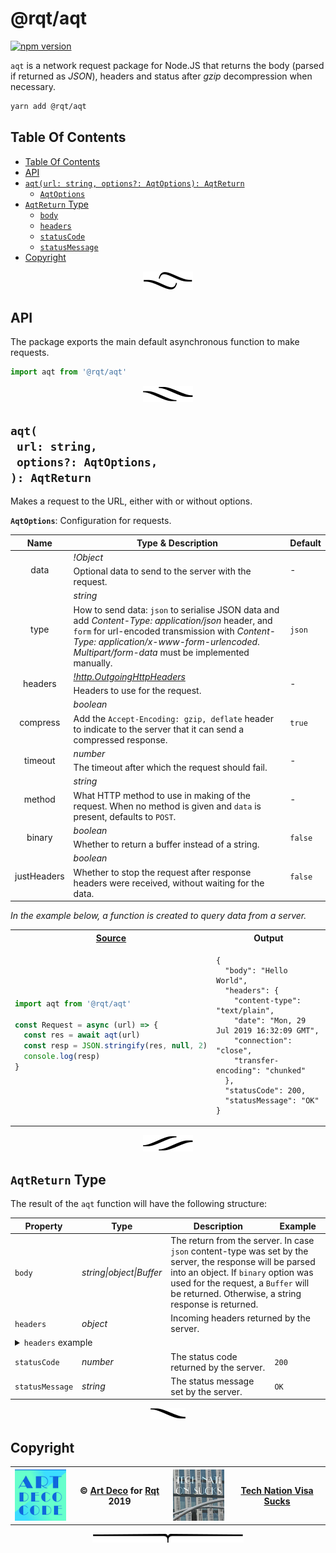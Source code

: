 # @rqt/aqt

[![npm version](https://badge.fury.io/js/%40rqt%2Faqt.svg)](https://npmjs.org/package/@rqt/aqt)

`aqt` is a network request package for Node.JS that returns the body (parsed if returned as _JSON_), headers and status after _gzip_ decompression when necessary.

```sh
yarn add @rqt/aqt
```

## Table Of Contents

- [Table Of Contents](#table-of-contents)
- [API](#api)
- [`aqt(url: string, options?: AqtOptions): AqtReturn`](#aqturl-stringoptions-aqtoptions-aqtreturn)
  * [`AqtOptions`](#type-aqtoptions)
- [`AqtReturn` Type](#aqtreturn-type)
  * [<code>body</code>](#body)
  * [<code>headers</code>](#headers)
  * [<code>statusCode</code>](#statuscode)
  * [<code>statusMessage</code>](#statusmessage)
- [Copyright](#copyright)

<p align="center"><a href="#table-of-contents"><img src="/.documentary/section-breaks/0.svg?sanitize=true"></a></p>

## API

The package exports the main default asynchronous function to make requests.

```js
import aqt from '@rqt/aqt'
```

<p align="center"><a href="#table-of-contents"><img src="/.documentary/section-breaks/1.svg?sanitize=true"></a></p>

## `aqt(`<br/>&nbsp;&nbsp;`url: string,`<br/>&nbsp;&nbsp;`options?: AqtOptions,`<br/>`): AqtReturn`

Makes a request to the URL, either with or without options.

__<a name="type-aqtoptions">`AqtOptions`</a>__: Configuration for requests.
<table>
 <thead><tr>
  <th>Name</th>
  <th>Type &amp; Description</th>
  <th>Default</th>
 </tr></thead>
 <tr>
  <td rowSpan="3" align="center">data</td>
  <td><em>!Object</em></td>
  <td rowSpan="3">-</td>
 </tr>
 <tr></tr>
 <tr>
  <td>Optional data to send to the server with the request.</td>
 </tr>
 <tr>
  <td rowSpan="3" align="center">type</td>
  <td><em>string</em></td>
  <td rowSpan="3"><code>json</code></td>
 </tr>
 <tr></tr>
 <tr>
  <td>How to send data: <code>json</code> to serialise JSON data and add <em>Content-Type: application/json</em> header, and <code>form</code> for url-encoded transmission with <em>Content-Type: application/x-www-form-urlencoded</em>. <em>Multipart/form-data</em> must be implemented manually.</td>
 </tr>
 <tr>
  <td rowSpan="3" align="center">headers</td>
  <td><em><a href="https://nodejs.org/api/http.html#http_class_http_outgoinghttpheaders" title="The headers hash map for making requests, including such properties as Content-Encoding, Content-Type, etc.">!http.OutgoingHttpHeaders</a></em></td>
  <td rowSpan="3">-</td>
 </tr>
 <tr></tr>
 <tr>
  <td>Headers to use for the request.</td>
 </tr>
 <tr>
  <td rowSpan="3" align="center">compress</td>
  <td><em>boolean</em></td>
  <td rowSpan="3"><code>true</code></td>
 </tr>
 <tr></tr>
 <tr>
  <td>Add the <code>Accept-Encoding: gzip, deflate</code> header to indicate to the server that it can send a compressed response.</td>
 </tr>
 <tr>
  <td rowSpan="3" align="center">timeout</td>
  <td><em>number</em></td>
  <td rowSpan="3">-</td>
 </tr>
 <tr></tr>
 <tr>
  <td>The timeout after which the request should fail.</td>
 </tr>
 <tr>
  <td rowSpan="3" align="center">method</td>
  <td><em>string</em></td>
  <td rowSpan="3">-</td>
 </tr>
 <tr></tr>
 <tr>
  <td>What HTTP method to use in making of the request. When no method is given and <code>data</code> is present, defaults to <code>POST</code>.</td>
 </tr>
 <tr>
  <td rowSpan="3" align="center">binary</td>
  <td><em>boolean</em></td>
  <td rowSpan="3"><code>false</code></td>
 </tr>
 <tr></tr>
 <tr>
  <td>Whether to return a buffer instead of a string.</td>
 </tr>
 <tr>
  <td rowSpan="3" align="center">justHeaders</td>
  <td><em>boolean</em></td>
  <td rowSpan="3"><code>false</code></td>
 </tr>
 <tr></tr>
 <tr>
  <td>Whether to stop the request after response headers were received, without waiting for the data.</td>
 </tr>
</table>

_In the example below, a function is created to query data from a server._

<table>
<tr><th><a href="example/index.js">Source</a></th><th>Output</th></tr>
<tr><td>

```js
import aqt from '@rqt/aqt'

const Request = async (url) => {
  const res = await aqt(url)
  const resp = JSON.stringify(res, null, 2)
  console.log(resp)
}
```
</td>
<td>

```json5
{
  "body": "Hello World",
  "headers": {
    "content-type": "text/plain",
    "date": "Mon, 29 Jul 2019 16:32:09 GMT",
    "connection": "close",
    "transfer-encoding": "chunked"
  },
  "statusCode": 200,
  "statusMessage": "OK"
}
```
</td></tr>
</table>

<p align="center"><a href="#table-of-contents"><img src="/.documentary/section-breaks/2.svg?sanitize=true"></a></p>

## `AqtReturn` Type

The result of the `aqt` function will have the following structure:

<table>
 <thead>
  <tr>
   <th>Property</th>
   <th>Type</th>
   <th>Description</th>
   <th>Example</th>
  </tr>
 </thead>
 <tbody>
  <tr>
   <td><a name="body"><code>body</code></a></td>
   <td><em>string|object|Buffer</em></td>
   <td colspan="2">The return from the server. In case <code>json</code> content-type was set by the server, the response will be parsed into an object. If <code>binary</code> option was used for the request, a <code>Buffer</code> will be returned. Otherwise, a string response is returned.</td>
  </tr>
  <tr>
   <td><a name="headers"><code>headers</code></a></td>
   <td><em>object</em></td>
   <td colspan="2">Incoming headers returned by the server.</td>
  </tr>
  <tr></tr>
  <tr>
   <td colspan="4">

<details>
<summary><code>headers</code> example</summary>

```json5
{
  "server": "GitHub.com",
  "date": "Wed, 18 Jul 2018 01:32:47 GMT",
  "content-type": "application/json; charset=utf-8",
  "content-length": "2",
  "connection": "close",
  "status": "200 OK",
  "x-ratelimit-limit": "60",
  "x-ratelimit-remaining": "59",
  "x-ratelimit-reset": "1531881167",
  "cache-control": "public, max-age=60, s-maxage=60",
  "vary": "Accept",
  "etag": "\"d751713988987e9331980363e24189ce\"",
  "x-github-media-type": "github.v3; format=json",
  "access-control-allow-origin": "*",
  "x-frame-options": "deny",
  "x-content-type-options": "nosniff",
  "x-xss-protection": "1; mode=block",
  "content-security-policy": "default-src 'none'",
  "x-runtime-rack": "0.018822",
  "x-github-request-id": "F187:785E:65A1E8A:C2A36B5:5B4E98BF"
}
```
</details>
</td>
  </tr>
  <tr>
   <td><a name="statuscode"><code>statusCode</code></a></td>
   <td><em>number</em></td>
   <td>The status code returned by the server.</td>
   <td><code>200</code></td>
  </tr>
  <tr>
   <td><a name="statusmessage"><code>statusMessage</code></a></td>
   <td><em>string</em></td>
   <td>The status message set by the server.</td>
   <td><code>OK</code></td>
  </tr>
 </tbody>
</table>


<p align="center"><a href="#table-of-contents"><img src="/.documentary/section-breaks/3.svg?sanitize=true"></a></p>

## Copyright

<table>
  <tr>
    <th>
      <a href="https://artd.eco">
        <img width="100" src="https://raw.githubusercontent.com/wrote/wrote/master/images/artdeco.png"
          alt="Art Deco">
      </a>
    </th>
    <th>© <a href="https://artd.eco">Art Deco</a> for <a href="http://rqt.biz">Rqt</a> 2019</th>
    <th>
      <a href="https://www.technation.sucks" title="Tech Nation Visa">
        <img width="100" src="https://raw.githubusercontent.com/idiocc/cookies/master/wiki/arch4.jpg"
          alt="Tech Nation Visa">
      </a>
    </th>
    <th><a href="https://www.technation.sucks">Tech Nation Visa Sucks</a></th>
  </tr>
</table>

<p align="center"><a href="#table-of-contents"><img src="/.documentary/section-breaks/-1.svg?sanitize=true"></a></p>